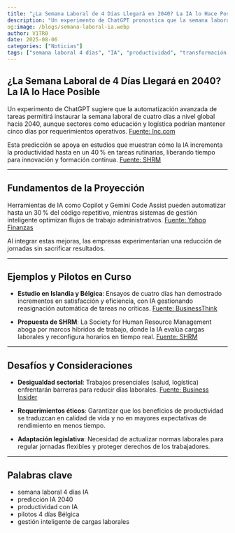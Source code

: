 ```yaml
---
title: "¿La Semana Laboral de 4 Días Llegará en 2040? La IA lo Hace Posible"
description: "Un experimento de ChatGPT pronostica que la semana laboral de cuatro días podría ser realidad en 2040 gracias a la IA. Conoce ejemplos de pilotos, beneficios y retos sectoriales."
og:image: /blogs/semana-laboral-ia.webp
author: V1TR0
date: 2025-08-06
categories: ["Noticias"]
tags: ["semana laboral 4 días", "IA", "productividad", "transformación digital", "automatización"]
---
```


## ¿La Semana Laboral de 4 Días Llegará en 2040? La IA lo Hace Posible

Un experimento de ChatGPT sugiere que la automatización avanzada de tareas permitirá instaurar la semana laboral de cuatro días a nivel global hacia 2040, aunque sectores como educación y logística podrían mantener cinco días por requerimientos operativos. [Fuente: Inc.com](https://www.inc.com)

Esta predicción se apoya en estudios que muestran cómo la IA incrementa la productividad hasta en un 40 % en tareas rutinarias, liberando tiempo para innovación y formación continua. [Fuente: SHRM](https://www.shrm.org)

---

## Fundamentos de la Proyección

Herramientas de IA como Copilot y Gemini Code Assist pueden automatizar hasta un 30 % del código repetitivo, mientras sistemas de gestión inteligente optimizan flujos de trabajo administrativos. [Fuente: Yahoo Finanzas](https://es.finance.yahoo.com)

Al integrar estas mejoras, las empresas experimentarían una reducción de jornadas sin sacrificar resultados.

---

## Ejemplos y Pilotos en Curso

- **Estudio en Islandia y Bélgica**: Ensayos de cuatro días han demostrado incrementos en satisfacción y eficiencia, con IA gestionando reasignación automática de tareas no críticas. [Fuente: BusinessThink](https://businessthink.unsw.edu.au)

- **Propuesta de SHRM**: La Society for Human Resource Management aboga por marcos híbridos de trabajo, donde la IA evalúa cargas laborales y reconfigura horarios en tiempo real. [Fuente: SHRM](https://www.shrm.org)

---

## Desafíos y Consideraciones

- **Desigualdad sectorial**: Trabajos presenciales (salud, logística) enfrentarán barreras para reducir días laborales. [Fuente: Business Insider](https://www.businessinsider.com)

- **Requerimientos éticos**: Garantizar que los beneficios de productividad se traduzcan en calidad de vida y no en mayores expectativas de rendimiento en menos tiempo.

- **Adaptación legislativa**: Necesidad de actualizar normas laborales para regular jornadas flexibles y proteger derechos de los trabajadores.

---

## Palabras clave

- semana laboral 4 días IA  
- predicción IA 2040  
- productividad con IA  
- pilotos 4 días Bélgica  
- gestión inteligente de cargas laborales
